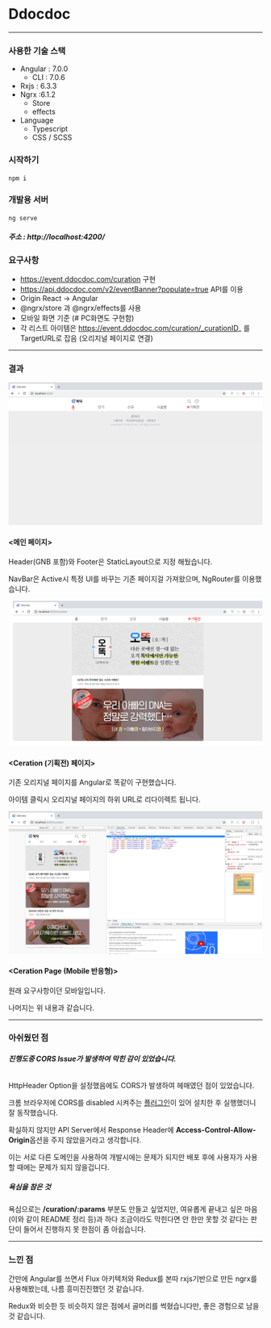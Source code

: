 # Ddocdoc

------

### 사용한 기술 스택

- Angular : 7.0.0
  - CLI : 7.0.6
- Rxjs : 6.3.3
- Ngrx  :6.1.2
  - Store
  - effects
- Language
  - Typescript
  - CSS / SCSS

### 시작하기

```
npm i
```

### 개발용 서버

```
ng serve
```

##### 주소 : http://localhost:4200/

### 요구사항

- https://event.ddocdoc.com/curation 구현
- https://api.ddocdoc.com/v2/eventBanner?populate=true API를 이용
- Origin React -> Angular
- @ngrx/store 과 @ngrx/effects를 사용
- 모바일 화면 기준 (# PC화면도 구현함)
- 각 리스트 아이템은 https://event.ddocdoc.com/curation/_curationID_ 를 TargetURL로 잡음 (오리지널 페이지로 연결)

------

### 결과

![main](images/1.png)

#### <메인 페이지>

Header(GNB 포함)와 Footer은 StaticLayout으로 지정 해뒀습니다.

NavBar은 Active시 특정 UI를 바꾸는 기존 페이지걸 가져왔으며, NgRouter를 이용했습니다.



![Ceration](images/2.png)

#### <Ceration (기획전) 페이지>

기존 오리지널 페이지를 Angular로 똑같이 구현했습니다.

아이템 클릭시 오리지널 페이지의 하위 URL로 리다이렉트 됩니다.



![mobile_curation](images/3.png)

#### <Ceration Page (Mobile 반응형)>

원래 요구사항이던 모바일입니다.

나머지는 위 내용과 같습니다.

------

### 아쉬웠던 점

###### **진행도중 CORS Issue가 발생하여 막힌 감이 있었습니다.**

HttpHeader Option을 설정했음에도 CORS가 발생하여 헤매였던 점이 있었습니다.

크롬 브라우저에 CORS를 disabled 시켜주는 [플러그인](https://chrome.google.com/webstore/detail/allow-cors-access-control/lhobafahddgcelffkeicbaginigeejlf/related?ref=s)이 있어 설치한 후 실행했더니 잘 동작했습니다.

확실하지 않지만 API Server에서 Response Header에 **Access-Control-Allow-Origin**옵션을 주지 않았을거라고 생각합니다.

이는 서로 다른 도메인을 사용하여 개발시에는 문제가 되지만 배포 후에 사용자가 사용할 때에는 문제가 되지 않을겁니다.



##### **욕심을 참은 것**

욕심으로는 **/curation/:params** 부분도 만들고 싶었지만, 여유롭게 끝내고 싶은 마음(이와 같이 README 정리 등)과 하다 조금이라도 막힌다면 안 한만 못할 것 같다는 판단이 들어서 진행하지 못 한점이 좀 아쉽습니다.

------

### 느낀 점

 간만에 Angular를 쓰면서 Flux 아키텍처와 Redux를 본따 rxjs기반으로 만든 ngrx를 사용해봤는데, 나름 흥미진진했던 것 같습니다.

 Redux와 비슷한 듯 비슷하지 않은 점에서 골머리를 썩혔습니다만, 좋은 경험으로 남을 것 같습니다.

##### 